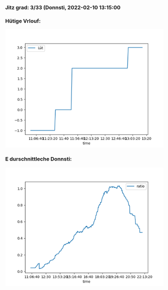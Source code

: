 ### Jitz grad: 3/33 (Donnsti, 2022-02-10 13:15:00

### Hütige Vrlouf:
![Graph](Today.png)

### E durschnittleche Donnsti:
![Graph](Donnsti.png)